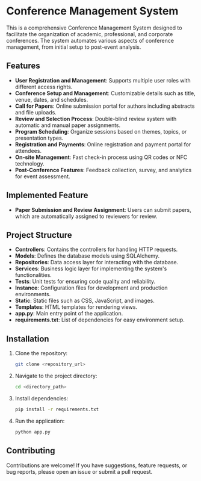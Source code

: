# Conference Management System

This is a comprehensive Conference Management System designed to facilitate the organization of academic, professional, and corporate conferences. The system automates various aspects of conference management, from initial setup to post-event analysis.

## Features

- **User Registration and Management**: Supports multiple user roles with different access rights.
- **Conference Setup and Management**: Customizable details such as title, venue, dates, and schedules.
- **Call for Papers**: Online submission portal for authors including abstracts and file uploads.
- **Review and Selection Process**: Double-blind review system with automatic and manual paper assignments.
- **Program Scheduling**: Organize sessions based on themes, topics, or presentation types.
- **Registration and Payments**: Online registration and payment portal for attendees.
- **On-site Management**: Fast check-in process using QR codes or NFC technology.
- **Post-Conference Features**: Feedback collection, survey, and analytics for event assessment.

## Implemented Feature

- **Paper Submission and Review Assignment**: Users can submit papers, which are automatically assigned to reviewers for review.

## Project Structure

- **Controllers**: Contains the controllers for handling HTTP requests.
- **Models**: Defines the database models using SQLAlchemy.
- **Repositories**: Data access layer for interacting with the database.
- **Services**: Business logic layer for implementing the system's functionalities.
- **Tests**: Unit tests for ensuring code quality and reliability.
- **Instance**: Configuration files for development and production environments.
- **Static**: Static files such as CSS, JavaScript, and images.
- **Templates**: HTML templates for rendering views.
- **app.py**: Main entry point of the application.
- **requirements.txt**: List of dependencies for easy environment setup.

## Installation

1. Clone the repository:

   ```bash
   git clone <repository_url>

2. Navigate to the project directory:

   ```bash
   cd <directory_path>

3. Install dependencies:

   ```bash
   pip install -r requirements.txt

4. Run the application:

   ```bash
   python app.py


## Contributing

Contributions are welcome! If you have suggestions, feature requests, or bug reports, please open an issue or submit a pull request.

